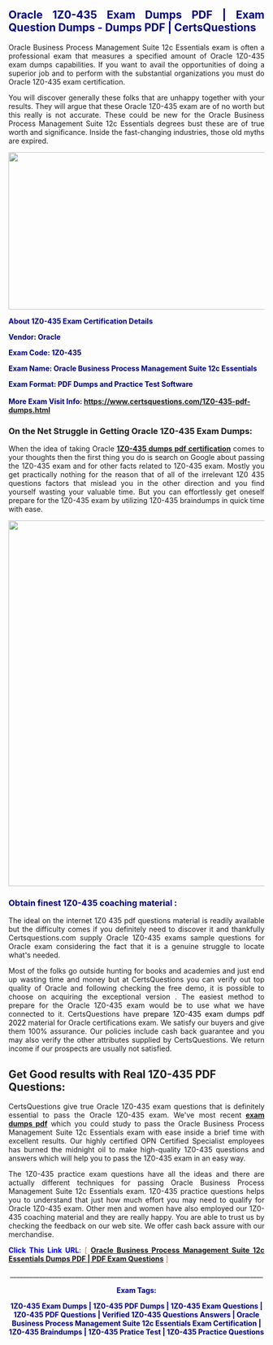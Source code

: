 <h2 style="text-align: justify;"><span style="color: #000080;">Oracle 1Z0-435 Exam Dumps PDF | Exam Question Dumps - Dumps PDF | CertsQuestions</span></h2>
<p style="text-align: justify;">Oracle Business Process Management Suite 12c Essentials exam is often a professional exam that measures a specified amount of Oracle  1Z0-435 exam dumps capabilities. If you want to avail the opportunities of doing a superior job and to perform with the substantial organizations you must do Oracle 1Z0-435 exam certification.</p>
<p style="text-align: justify;">You will discover generally these folks that are unhappy together with your results. They will argue that these Oracle  1Z0-435 exam are of no worth but this really is not accurate. These could be new for the Oracle Business Process Management Suite 12c Essentials degrees bust these are of true worth and significance. Inside the fast-changing industries, those old myths are expired.</p>
<p><img style="display: block; margin-left: auto; margin-right: auto;" src="https://i.imgur.com/eaP4ae9.png" width="840" height="310" /></p>
<p><span style="color: #000080;"><strong>About 1Z0-435 Exam Certification Details</strong></span></p>
<p><span style="color: #000080;"><strong>Vendor: Oracle<br /></strong></span></p>
<p><span style="color: #000080;"><strong>Exam Code: 1Z0-435</strong></span></p>
<p><span style="color: #000080;"><strong>Exam Name: Oracle Business Process Management Suite 12c Essentials</strong></span></p>
<p><span style="color: #000080;"><strong>Exam Format: PDF Dumps and Practice Test Software<br /><br />More Exam Visit Info: <span style="color: #ff6600;"><a href="https://www.certsquestions.com/1Z0-435-pdf-dumps.html">https://www.certsquestions.com/1Z0-435-pdf-dumps.html</a></span></strong></span></p>
<h3>On the Net Struggle in Getting Oracle 1Z0-435 Exam Dumps:</h3>
<p style="text-align: justify;">When the idea of taking Oracle <a href="https://www.certsquestions.com/1Z0-435-pdf-dumps.html"><strong> 1Z0-435 dumps pdf certification</strong></a> comes to your thoughts then the first thing you do is search on Google about passing the 1Z0-435 exam and for other facts related to 1Z0-435 exam. Mostly you get practically nothing for the reason that of all of the irrelevant 1Z0 435 questions factors that mislead you in the other direction and you find yourself wasting your valuable time. But you can effortlessly get oneself prepare for the 1Z0-435 exam by utilizing 1Z0-435 braindumps in quick time with ease.</p>
<p><a href="https://www.certsquestions.com/1Z0-435-pdf-dumps.html"><img style="display: block; margin-left: auto; margin-right: auto;" src="https://i.imgur.com/pxhoKQ2.png" width="720" /></a></p>
<h3><span style="color: #000080;">Obtain finest  1Z0-435 coaching material :</span></h3>
<p style="text-align: justify;">The ideal on the internet 1Z0 435 pdf questions material is readily available but the difficulty comes if you definitely need to discover it and thankfully Certsquestions.com supply Oracle 1Z0-435 exams sample questions for Oracle  exam considering the fact that it is a genuine struggle to locate what's needed.</p>
<p style="text-align: justify;">Most of the folks go outside hunting for books and academies and just end up wasting time and money but at CertsQuestions you can verify out top quality of Oracle  and following checking the free demo, it is possible to choose on acquiring the exceptional version . The easiest method to prepare for the Oracle 1Z0-435 exam would be to use what we have connected to it. CertsQuestions have <span style="color: #000000;">prepare 1Z0-435 exam dumps pdf 2022</span> material for Oracle certifications exam. We satisfy our buyers and give them 100% assurance. Our policies include cash back guarantee and you may also verify the other attributes supplied by CertsQuestions. We return income if our prospects are usually not satisfied.</p>
<h2>Get Good results with Real 1Z0-435 PDF Questions:</h2>
<p style="text-align: justify;">CertsQuestions give true Oracle 1Z0-435 exam questions that is definitely essential to pass the Oracle  1Z0-435 exam. We've most recent<strong>&nbsp;<a href="https://www.certsquestions.com/">exam dumps pdf</a></strong>&nbsp;which you could study to pass the Oracle Business Process Management Suite 12c Essentials exam with ease inside a brief time with excellent results. Our highly certified OPN Certified Specialist employees has burned the midnight oil to make high-quality 1Z0-435 questions and answers which will help you to pass the 1Z0-435 exam in an easy way.</p>
<p style="text-align: justify;">The 1Z0-435 practice exam questions have all the ideas and there are actually different techniques for passing Oracle Business Process Management Suite 12c Essentials exam. 1Z0-435 practice questions helps you to understand that just how much effort you may need to qualify for Oracle  1Z0-435 exam. Other men and women have also employed our 1Z0-435 coaching material and they are really happy. You are able to trust us by checking the feedback on our web site. We offer cash back assure with our merchandise.</p>
<p style="text-align: justify;"><span style="color: #0000ff;"><strong>Click This Link URL</strong>:</span> <span style="color: #ff6600;">[ <strong><a href="https://www.certsquestions.com/opn-certified-specialist-certification.html">Oracle Business Process Management Suite 12c Essentials Dumps PDF | PDF Exam Questions</a></strong> ]</span></p>
<p style="text-align: center;">______________________________________________________________________________</p>
<p style="text-align: center;"><span style="color: #000080;"><strong>Exam Tags:</strong></span></p>
<p style="text-align: center;"><span style="color: #000080;"><strong>1Z0-435 Exam Dumps | 1Z0-435 PDF Dumps | 1Z0-435 Exam Questions | 1Z0-435 PDF Questions | Verified 1Z0-435 Questions Answers | Oracle Business Process Management Suite 12c Essentials Exam Certification | 1Z0-435 Braindumps | 1Z0-435 Pratice Test | 1Z0-435 Practice Questions</strong></span></p>
